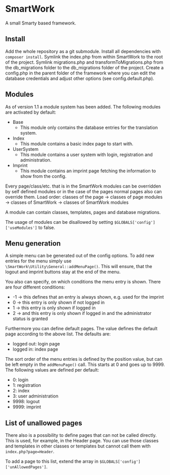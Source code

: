 SmartWork
=========

A small Smarty based framework.

Install
-------

Add the whole repository as a git submodule.
Install all dependencies with `composer install`.
Symlink the index.php from within SmartWork to the root of the project.
Symlink migrations.php and transformToMigrations.php from the db_migrations folder to the
db_migrations folder of the project.
Create a config.php in the parent folder of the framework where you can edit the database
credentials and adjust other options (see config.default.php).

Modules
-------

As of version 1.1 a module system has been added.
The following modules are activated by default:
- Base
  - This module only contains the database entries for the translation system.
- Index
  - This module contains a basic index page to start with.
- UserSystem
  - This module contains a user system with login, registration and administration.
- Imprint
  - This module contains an imprint page fetching the information to show from the config.

Every page/class/etc. that is in the SmartWork modules can be overridden by self defined
modules or in the case of the pages normal pages also can override them.
Load order: classes of the page -> classes of page modules -> classes of SmartWork
-> classes of SmartWork modules

A module can contain classes, templates, pages and database migrations.

The usage of modules can be disallowed by setting `$GLOBALS['config']['useModules']` to
false.

Menu generation
---------------

A simple menu can be generated out of the config options. To add new entries for the menu
simply use `\SmartWork\Utility\General::addMenuPage()`. This will ensure, that the logout
and imprint buttons stay at the end of the menu.

You also can specify, on which conditions the menu entry is shown. There are four
different conditions:
- -1 -> this defines that an entry is always shown, e.g. used for the imprint
- 0 -> this entry is only shown if not logged in
- 1 -> this entry is only shown if logged in
- 2 -> and this entry is only shown if logged in and the administrator status is granted

Furthermore you can define default pages. The value defines the default page according to
the above list.
The defaults are:
- logged out: login page
- logged in: index page

The sort order of the menu entries is defined by the position value, but can be left empty
in the `addMenuPage()` call. This starts at 0 and goes up to 9999. The following values
are defined per default:
- 0: login
- 1: registration
- 2: index
- 3: user administration
- 9998: logout
- 9999: imprint

List of unallowed pages
-----------------------

There also is a possibility to define pages that can not be called directly. This is used,
for example, in the Header page. You can use those classes and templates in other classes
or templates but cannot call them with `index.php?page=Header`.

To add a page to this list, extend the array in `$GLOBALS['config']['unAllowedPages']`.
